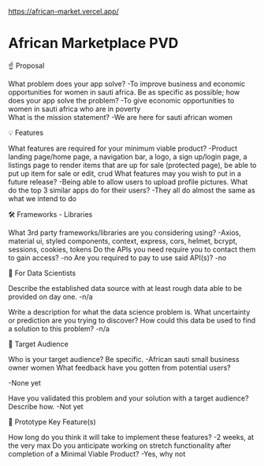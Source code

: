 https://african-market.vercel.app/

# African Marketplace PVD

☝️ Proposal

What problem does your app solve?
  -To improve business and economic opportunities for women in sauti africa.
Be as specific as possible; how does your app solve the problem?
	-To give economic opportunities to women in sauti africa who are in poverty  
What is the mission statement?
	-We are here for sauti african women 

💡 Features

What features are required for your minimum viable product?
	-Product landing page/home page, a navigation bar, a logo, a sign up/login page, a listings page to render items that are up for sale (protected page), be able to put up item for sale or edit, crud
What features may you wish to put in a future release?
	-Being able to allow users to upload profile pictures. 
What do the top 3 similar apps do for their users?
	-They all do almost the same as what we intend to do

🛠 Frameworks - Libraries

What 3rd party frameworks/libraries are you considering using?
	-Axios, material ui, styled components, context, express, cors, helmet, bcrypt, sessions, cookies, tokens
Do the APIs you need require you to contact them to gain access?
	-no
Are you required to pay to use said API(s)?
	-no

🧮 For Data Scientists

Describe the established data source with at least rough data able to be provided on day one.
-n/a

Write a description for what the data science problem is. What uncertainty or prediction are you trying to discover? How could this data be used to find a solution to this problem?
	-n/a

🎯 Target Audience

Who is your target audience? Be specific.
	-African sauti small business owner women
What feedback have you gotten from potential users?


-None yet

Have you validated this problem and your solution with a target audience? Describe how.
	-Not yet 
	

🔑 Prototype Key Feature(s)

How long do you think it will take to implement these features?
	-2 weeks, at the very max
Do you anticipate working on stretch functionality after completion of a Minimal Viable Product?
	-Yes, why not 
